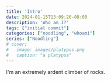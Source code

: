 ```yaml
---
title: 'Intro'
date: 2024-01-15T13:09:26-08:00
description: 'Who am I?'
tags: ["initial commit"]
categories: ["noodling", "whoami"]
series: ["Noodling"]
# cover:
#   image: images/platypus.png
#   caption: "a platypus"
---
```

I'm an extremely ardent climber of rocks.